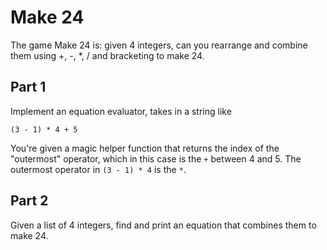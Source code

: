 # Make 24

The game Make 24 is: given 4 integers, can you rearrange and combine them using +, -, *, / and bracketing to make 24.

## Part 1
Implement an equation evaluator, takes in a string like
```
(3 - 1) * 4 + 5
```
You're given a magic helper function that returns the index of the "outermost" operator, which in this case is the `+`
between 4 and 5. The outermost operator in `(3 - 1) * 4` is the `*`.

## Part 2
Given a list of 4 integers, find and print an equation that combines them to make 24.